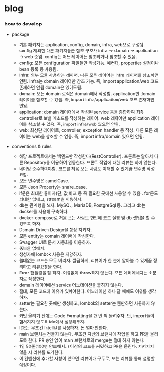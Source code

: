 # blog

### how to develop
- package
  - 기본 패키지는 application, config, domain, infra, web으로 구성됨. \
    config 제외한 다른 패키지들은 참조 구조가 infra -> domain -> application -> web 순임. config는 어느 레이어든 참조되거나 참조할 수 있음.
  - config: 모든 configuration 파일들만 작성가능. 예컨대, properties 설정이나 bean 등록 등 사용됨.
  - infra: 외부 모듈 사용하는 레이어. 다른 모든 레이어는 infra 레이어를 참조하면 안됨. infra는 domain 레이어만 참조 가능. 즉, import application/web 코드 존재하면 안됨 domain은 있어도됨.
  - domain: 모든 domain 로직은 domain에서 작성함. application만 domain 레이어를 참조할 수 있음. 즉, import infra/application/web 코드 존재하면 안됨.
  - application: domain 레이어에서 작성된 service 등을 종합하여 최종 controller로 보낼 메소드를 작성하는 레이어. web 레이어만 application 레이어를 참조할 수 있음. 즉, import infra/web 있으면 안됨.
  - web: 최상단 레이어로, controller, exception handler 등 작성. 다른 모든 레이어는 web을 참조할 수 없음. 즉, import infra/domain 있으면 안됨.

- conventions & rules
  - 해당 프로젝트에서는 백엔드만 작성한다(RestController). 프론트는 알아서 다른 Repository를 이용하여 연동한다. 프론트 작업에 대한 리뷰는 하지 않는다.
  - 네이밍 준수하여야함. 코드를 처음 보는 사람도 이해할 수 있게끔 변수명 작성 요함.
  - 모든 변수명은 camelCase.
  - 모든 Json Property는 snake_case.
  - if문은 최대한 줄이자(단, 값 비교 등 꼭 필요한 곳에선 사용할 수 있음). for문도 최대한 없애고, stream을 이용하자.
  - db는 관계형을 쓰자. MySQL, MariaDB, PostgreSql 등. 그리고 db는 docker를 사용해 구축하다.
  - docker-compose로 처음 보는 사람도 한번에 코드 실행 및 db 셋업을 할 수 있도록 하자.
  - Domain Driven Design을 항상 지키자.
  - 모든 entity는 domain 레이어에 작성한다.
  - Swagger UI로 문서 자동화를 이용하자.
  - 중복을 없애자.
  - 생성자에 lombok 사용은 지양하자.
  - 쓸데없는 코드는 모두 버리자. 깔끔하게, 리뷰어가 한 눈에 알아볼 수 있게끔 정리하고 리뷰요청을 한다.
  - Error 핸들링을 잘 하자. 이유없이 throw하지 않는다. 모든 에러메세지는 소문자로 작성한다.
  - domain 레이어에선 service 어노테이션을 붙히지 않는다.
  - 절대, 모든 코드에 이유가 있어야한다. 어노테이션 하나 달 때에도 이유를 생각하자.
  - setter는 필요한 곳에만 생성하고, lombok의 setter는 웬만하면 사용하지 않는다.
  - 커밋 올리기 전에는 Code Formatting을 한 번 씩 돌려주자. 단, import들이 합쳐지지 않도록 ide에서 설정해두자.
  - IDE는 무조건 IntelliJ를 사용하자. 돈 얼마 안한다.
  - main 브랜치는 건들지 않는다. 무조건 자신의 브랜치에 작업을 하고 PR을 올리도록 한다. PR 승인 없이 main 브랜치로의 merge는 절대 하지 않는다.
  - 1일 50줄(100번 양보해서..) 이상의 코드를 커밋하고 PR을 올린다. 지켜지지 않을 시 리뷰를 포기한다.
  - 이 컨벤션에 추가할 사항이 있으면 리뷰어가 구두로, 또는 리뷰를 통해 설명할 예정이다.